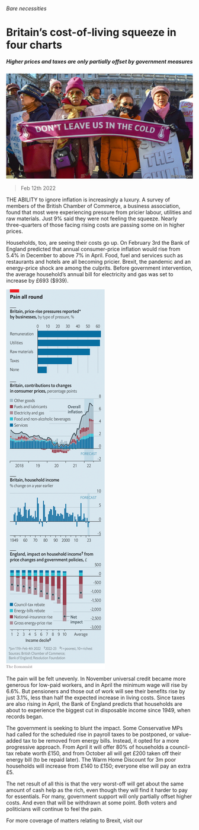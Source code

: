 ###### Bare necessities

# Britain’s cost-of-living squeeze in four charts 

##### Higher prices and taxes are only partially offset by government measures 

![image](images/20220212_brp503.jpg) 

> Feb 12th 2022 

THE ABILITY to ignore inflation is increasingly a luxury. A survey of members of the British Chamber of Commerce, a business association, found that most were experiencing pressure from pricier labour, utilities and raw materials. Just 9% said they were not feeling the squeeze. Nearly three-quarters of those facing rising costs are passing some on in higher prices.

Households, too, are seeing their costs go up. On February 3rd the Bank of England predicted that annual consumer-price inflation would rise from 5.4% in December to above 7% in April. Food, fuel and services such as restaurants and hotels are all becoming pricier. Brexit, the pandemic and an energy-price shock are among the culprits. Before government intervention, the average household’s annual bill for electricity and gas was set to increase by £693 ($939).


![image](images/20220212_brc261.png) 


The pain will be felt unevenly. In November universal credit became more generous for low-paid workers, and in April the minimum wage will rise by 6.6%. But pensioners and those out of work will see their benefits rise by just 3.1%, less than half the expected increase in living costs. Since taxes are also rising in April, the Bank of England predicts that households are about to experience the biggest cut in disposable income since 1949, when records began.

The government is seeking to blunt the impact. Some Conservative MPs had called for the scheduled rise in payroll taxes to be postponed, or value-added tax to be removed from energy bills. Instead, it opted for a more progressive approach. From April it will offer 80% of households a council-tax rebate worth £150, and from October all will get £200 taken off their energy bill (to be repaid later). The Warm Home Discount for 3m poor households will increase from £140 to £150; everyone else will pay an extra £5.

The net result of all this is that the very worst-off will get about the same amount of cash help as the rich, even though they will find it harder to pay for essentials. For many, government support will only partially offset higher costs. And even that will be withdrawn at some point. Both voters and politicians will continue to feel the pain.

For more coverage of matters relating to Brexit, visit our 

